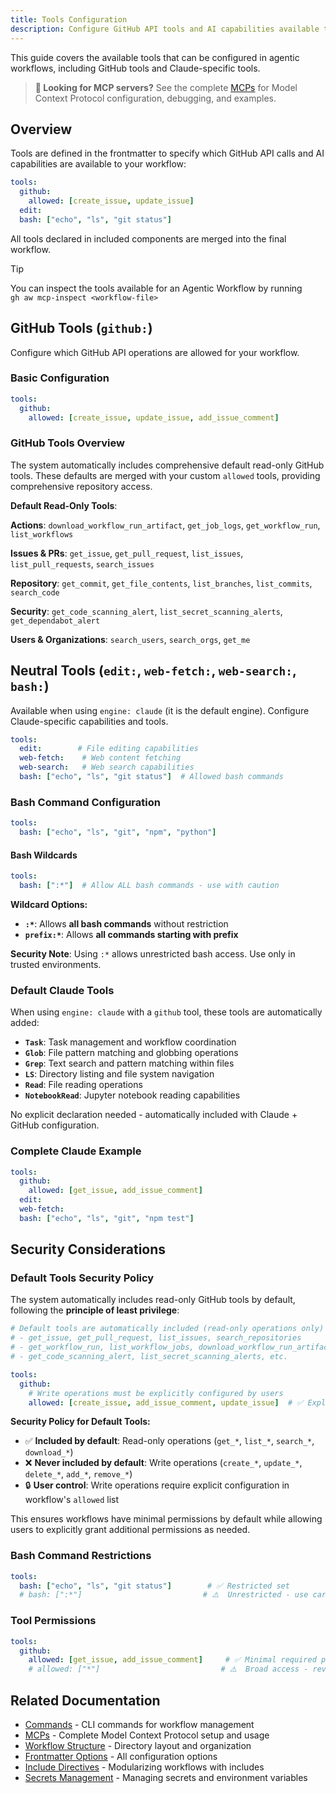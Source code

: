 ```yaml
---
title: Tools Configuration
description: Configure GitHub API tools and AI capabilities available to your agentic workflows, including GitHub tools and Claude-specific integrations.
---
```


This guide covers the available tools that can be configured in agentic workflows, including GitHub tools and Claude-specific tools.

> **📘 Looking for MCP servers?** See the complete [MCPs](mcps.md) for Model Context Protocol configuration, debugging, and examples.

## Overview

Tools are defined in the frontmatter to specify which GitHub API calls and AI capabilities are available to your workflow:

```yaml
tools:
  github:
    allowed: [create_issue, update_issue]
  edit:
  bash: ["echo", "ls", "git status"]
```

All tools declared in included components are merged into the final workflow.

> [!TIP]
> You can inspect the tools available for an Agentic Workflow by running <br/>
> `gh aw mcp-inspect <workflow-file>`

## GitHub Tools (`github:`)

Configure which GitHub API operations are allowed for your workflow.

### Basic Configuration

```yaml
tools:
  github:
    allowed: [create_issue, update_issue, add_issue_comment]
```

### GitHub Tools Overview

The system automatically includes comprehensive default read-only GitHub tools. These defaults are merged with your custom `allowed` tools, providing comprehensive repository access.

**Default Read-Only Tools**:

**Actions**: `download_workflow_run_artifact`, `get_job_logs`, `get_workflow_run`, `list_workflows`

**Issues & PRs**: `get_issue`, `get_pull_request`, `list_issues`, `list_pull_requests`, `search_issues`

**Repository**: `get_commit`, `get_file_contents`, `list_branches`, `list_commits`, `search_code`

**Security**: `get_code_scanning_alert`, `list_secret_scanning_alerts`, `get_dependabot_alert`

**Users & Organizations**: `search_users`, `search_orgs`, `get_me`

## Neutral Tools (`edit:`, `web-fetch:`, `web-search:`, `bash:`)

Available when using `engine: claude` (it is the default engine). Configure Claude-specific capabilities and tools.

```yaml
tools:
  edit:        # File editing capabilities
  web-fetch:    # Web content fetching
  web-search:   # Web search capabilities
  bash: ["echo", "ls", "git status"]  # Allowed bash commands
```

### Bash Command Configuration

```yaml
tools:
  bash: ["echo", "ls", "git", "npm", "python"]
```

#### Bash Wildcards

```yaml
tools:
  bash: [":*"]  # Allow ALL bash commands - use with caution
```

**Wildcard Options:**
- **`:*`**: Allows **all bash commands** without restriction
- **`prefix:*`**: Allows **all commands starting with prefix**

**Security Note**: Using `:*` allows unrestricted bash access. Use only in trusted environments.

### Default Claude Tools

When using `engine: claude` with a `github` tool, these tools are automatically added:

- **`Task`**: Task management and workflow coordination
- **`Glob`**: File pattern matching and globbing operations  
- **`Grep`**: Text search and pattern matching within files
- **`LS`**: Directory listing and file system navigation
- **`Read`**: File reading operations
- **`NotebookRead`**: Jupyter notebook reading capabilities

No explicit declaration needed - automatically included with Claude + GitHub configuration.

### Complete Claude Example

```yaml
tools:
  github:
    allowed: [get_issue, add_issue_comment]
  edit:
  web-fetch:
  bash: ["echo", "ls", "git", "npm test"]
```


## Security Considerations

### Default Tools Security Policy

The system automatically includes read-only GitHub tools by default, following the **principle of least privilege**:

```yaml
# Default tools are automatically included (read-only operations only)
# - get_issue, get_pull_request, list_issues, search_repositories
# - get_workflow_run, list_workflow_jobs, download_workflow_run_artifact
# - get_code_scanning_alert, list_secret_scanning_alerts, etc.

tools:
  github:
    # Write operations must be explicitly configured by users
    allowed: [create_issue, add_issue_comment, update_issue]  # ✅ Explicit permissions
```

**Security Policy for Default Tools:**
- ✅ **Included by default**: Read-only operations (`get_*`, `list_*`, `search_*`, `download_*`)
- ❌ **Never included by default**: Write operations (`create_*`, `update_*`, `delete_*`, `add_*`, `remove_*`)
- 🔒 **User control**: Write operations require explicit configuration in workflow's `allowed` list

This ensures workflows have minimal permissions by default while allowing users to explicitly grant additional permissions as needed.

### Bash Command Restrictions
```yaml
tools:
  bash: ["echo", "ls", "git status"]        # ✅ Restricted set
  # bash: [":*"]                           # ⚠️  Unrestricted - use carefully
```

### Tool Permissions
```yaml
tools:
  github:
    allowed: [get_issue, add_issue_comment]     # ✅ Minimal required permissions
    # allowed: ["*"]                           # ⚠️  Broad access - review carefully
```

## Related Documentation

- [Commands](commands.md) - CLI commands for workflow management
- [MCPs](mcps.md) - Complete Model Context Protocol setup and usage
- [Workflow Structure](workflow-structure.md) - Directory layout and organization
- [Frontmatter Options](frontmatter.md) - All configuration options
- [Include Directives](include-directives.md) - Modularizing workflows with includes
- [Secrets Management](secrets.md) - Managing secrets and environment variables
